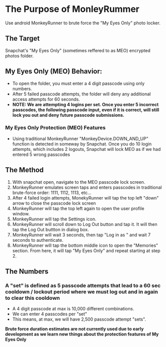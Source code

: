 # The Purpose of MonleyRummer
Use android MonkeyRunner to brute force the "My Eyes Only" photo locker.

## The Target
Snapchat's "My Eyes Only" (sometimes reffered to as MEO) encrypted photos folder.

## My Eyes Only (MEO) Behavior:
* To open the folder, you must enter a 4 digit passcode using only numbers. 
* After 5 failed passcode attempts, the folder will deny any additional access attempts for 60 seconds. 
* **NOTE: We are attempting 4 logins per set. Once you enter 5 incorrect passcodes, the following passcode input, even if it is correct, will still lock you out and deny future passcode submissions.**

### My Eyes Only Protection (MEO) Features ###
* Using traditional MonkeyRunner "MonkeyDevice.DOWN_AND_UP" function is detected in someway by Snapchat. Once you do 10 login attempts, which includes 2 logouts, Snapchat will lock MEO as if we had entered 5 wrong passcodes

## The Method
1. With snapchat open, navigate to the MEO passcode lock screen.
2. MonkeyRunner emulates screen taps and enters passcodes in traditional brute-force order: 1111, 1112, 1113, etc...
3. After 4 failed login attempts, MonekyRunner will tap the top left "down" arrow to close the passcode lock screen
4. MonkeyRunner will tap the top left again to open the user profile window.
5. MonkeyRunner will tap the Settings icon.
6. MonkeyRunner will scroll down to Log Out button and tap it. It will then tap the Log Out buttton in dialog box.
7. MonkeyRunner will wait 3 seconds, then tap "Log in as <lastLoggedInUsernameHere>" and wait 7 seconds to authenticate.
8. MonkeyRunner will tap the bottom middle icon to open the "Memories" section. From here, it will tap "My Eyes Only" and repeat starting at step 2.

## The Numbers
### A "set" is defined as 5 passcode attempts that lead to a 60 sec cooldown / lockout period where we must log out and in again to clear this cooldown
* A 4 digit passcode at max is 10,000 different combinations.
* We can enter 4 passcodes per "set"
* This means, at max, we will have 2,500 passcode attempt "sets".

**Brute force duration estimates are not currently used due to early development as we learn new things about the protection features of My Eyes Only**
